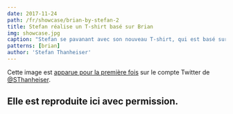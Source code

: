 ```yaml
---
date: 2017-11-24
path: /fr/showcase/brian-by-stefan-2
title: Stefan réalise un T-shirt basé sur Brian
img: showcase.jpg
caption: "Stefan se pavanant avec son nouveau T-shirt, qui est basé sur le patron de base Brian."
patterns: [brian]
author: 'Stefan Thanheiser'
---
```


Cette image est [apparue pour la première fois](https://twitter.com/SThanheiser/status/933942463332536320)
sur le compte Twitter de [@SThanheiser](https://twitter.com/SThanheiser).

Elle est reproduite ici avec permission.
---
